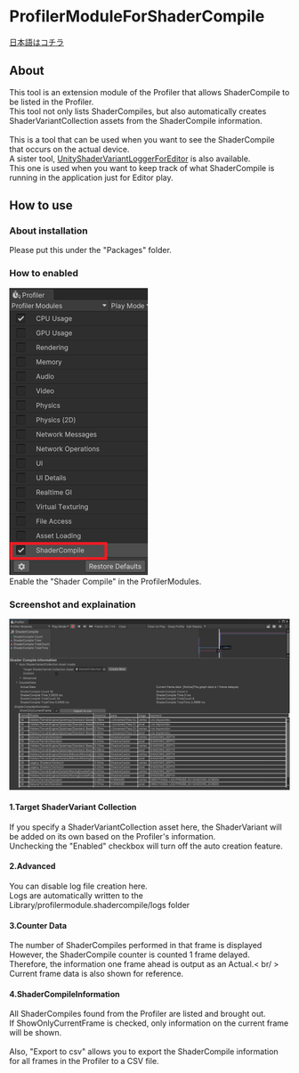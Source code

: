﻿# ProfilerModuleForShaderCompile

[日本語はコチラ](README.ja.md)<br />

## About 
This tool is an extension module of the Profiler that allows ShaderCompile to be listed in the Profiler.<br />
This tool not only lists ShaderCompiles, but also automatically creates ShaderVariantCollection assets from the ShaderCompile information.<br />
<br />
This is a tool that can be used when you want to see the ShaderCompile that occurs on the actual device.
<br />
A sister tool, [UnityShaderVariantLoggerForEditor](https://github.com/wotakuro/UnityShaderVariantLoggerForEditor) is also available.<br />
This one is used when you want to keep track of what ShaderCompile is running in the application just for Editor play.
<br />

## How to use


### About installation
Please put this under the "Packages" folder.

### How to enabled
![ScreenshotToUnityProfiler](Documentation~/EnableShaderCompileModule.png "How to enable")<br />
Enable the "Shader Compile" in the ProfilerModules.

### Screenshot and explaination

![ScreenshotToUnityProfiler](Documentation~/Screenshot.png "screenshote")<br />

#### 1.Target ShaderVariant Collection
If you specify a ShaderVariantCollection asset here, the ShaderVariant will be added on its own based on the Profiler's information.<br />
Unchecking the "Enabled" checkbox will turn off the auto creation feature.


#### 2.Advanced 
You can disable log file creation here.<br />
Logs are automatically written to the Library/profilermodule.shadercompile/logs folder

#### 3.Counter Data
The number of ShaderCompiles performed in that frame is displayed<br />
However, the ShaderCompile counter is counted 1 frame delayed. <br />
Therefore, the information one frame ahead is output as an Actual.< br/ >
Current frame data is also shown for reference.<br />
#### 4.ShaderCompileInformation

All ShaderCompiles found from the Profiler are listed and brought out.<br />
If ShowOnlyCurrentFrame is checked, only information on the current frame will be shown.<br />
<br />
Also, "Export to csv" allows you to export the ShaderCompile information for all frames in the Profiler to a CSV file.
